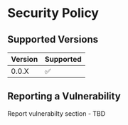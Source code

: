 # Security Policy

## Supported Versions


| Version | Supported          |
| ------- | ------------------ |
| 0.0.X   | :white_check_mark: |

## Reporting a Vulnerability

Report vulnerabilty section - TBD

